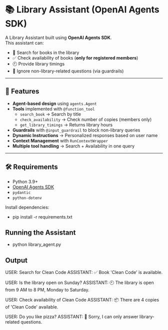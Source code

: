 # 📚 Library Assistant (OpenAI Agents SDK)

A Library Assistant built using **OpenAI Agents SDK**.  
This assistant can:

- 🔎 Search for books in the library
- ✅ Check availability of books (**only for registered members**)
- 🕘 Provide library timings
- 🚫 Ignore non-library-related questions (via guardrails)

---

## 🚀 Features

- **Agent-based design** using `agents.Agent`
- **Tools** implemented with `@function_tool`  
  - `search_book` → Search by title  
  - `check_availability` → Check number of copies (members only)  
  - `get_library_timings` → Returns library hours
- **Guardrails** with `@input_guardrail` to block non-library queries
- **Dynamic Instructions** → Personalized responses based on user name
- **Context Management** with `RunContextWrapper`
- **Multiple tool handling** → Search + Availability in one query

---

## 🛠️ Requirements

- Python 3.9+
- [OpenAI Agents SDK](https://github.com/openai/agents-python)  
- `pydantic`  
- `python-dotenv`

Install dependencies:

- pip install -r requirements.txt

## Running the Assistant
- python library_agent.py

## Output

USER: Search for Clean Code
ASSISTANT: ✅ Book 'Clean Code' is available.

USER: Is the library open on Sunday?
ASSISTANT: 🕘 The library is open from 9 AM to 8 PM, Monday to Saturday.

USER: Check availability of Clean Code
ASSISTANT: 📦 There are 4 copies of 'Clean Code' available.

USER: Do you like pizza?
ASSISTANT: 🚫 Sorry, I can only answer library-related questions.

